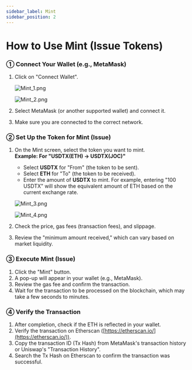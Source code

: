 ```yaml
---
sidebar_label: Mint
sidebar_position: 2
---
```


# How to Use Mint (Issue Tokens)

### **① Connect Your Wallet (e.g., MetaMask)**

1. Click on "Connect Wallet".
    
    ![Mint_1.png](/img/docs/Mint_1.png)
    
    ![Mint_2.png](/img/docs/Mint_2.png)
    
2. Select MetaMask (or another supported wallet) and connect it.
3. Make sure you are connected to the correct network.

### **② Set Up the Token for Mint (Issue)**

1. On the Mint screen, select the token you want to mint.  
   **Example: For "USDTX(ETH) → USDTX(JOC)"**  
   - Select **USDTX** for "From" (the token to be sent).  
   - Select **ETH** for "To" (the token to be received).  
   - Enter the amount of **USDTX** to mint. For example, entering "100 USDTX" will show the equivalent amount of ETH based on the current exchange rate.
    
    ![Mint_3.png](/img/docs/Mint_3.png)

    ![Mint_4.png](/img/docs/Mint_4.png)
        
2. Check the price, gas fees (transaction fees), and slippage.  
3. Review the "minimum amount received," which can vary based on market liquidity.

### **③ Execute Mint (Issue)**

1. Click the "Mint" button.  
2. A pop-up will appear in your wallet (e.g., MetaMask).  
3. Review the gas fee and confirm the transaction.  
4. Wait for the transaction to be processed on the blockchain, which may take a few seconds to minutes.

### **④ Verify the Transaction**

1. After completion, check if the ETH is reflected in your wallet.  
2. Verify the transaction on Etherscan ([https://etherscan.io/](https://etherscan.io/)).  
3. Copy the transaction ID (Tx Hash) from MetaMask's transaction history or Uniswap's "Transaction History".  
4. Search the Tx Hash on Etherscan to confirm the transaction was successful.